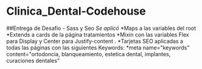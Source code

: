 # Clinica_Dental-Codehouse
##Entrega de Desafio - Sass y Seo
_Se aplicó_
*Maps a las variables del root
*Extends a cards de la página tratamientos
*Mixin con las variables Flex para Display y Center para Justify-content .
*Tarjetas SEO aplicadas a todas las páginas con las siguientes Keywords: 
*meta name="keywords" content="ortodoncia, blanqueamiento, estetica dental, implantes, curaciones dentales"



